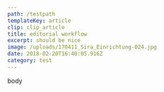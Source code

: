```yaml
---
path: /testpath
templateKey: article
clip: clip_article
title: editorial workflow
excerpt: should be nice
image: /uploads/170411_Sira_Einrichtung-024.jpg
date: 2018-02-20T16:40:05.916Z
category: test
---
```

body
